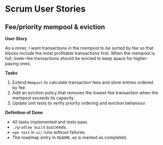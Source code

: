 # Scrum User Stories

## Fee/priority mempool & eviction

**User Story**

As a miner, I want transactions in the mempool to be sorted by fee so that blocks include the most profitable transactions first. When the mempool is full, lower-fee transactions should be evicted to keep space for higher-paying ones.

**Tasks**

1. Extend `Mempool` to calculate transaction fees and store entries ordered by fee.
2. Add an eviction policy that removes the lowest-fee transaction when the mempool exceeds its capacity.
3. Update unit tests to verify priority ordering and eviction behaviour.

**Definition of Done**

- All tasks implemented and tests pass.
- `./gradlew build` succeeds.
- `npm test` in `ui/` runs without failures.
- The roadmap entry in `README.md` is marked as completed.
